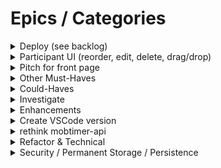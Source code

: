 # Epics / Categories

<details>
  <summary>Deploy (see backlog)</summary>
  <blockquote>

    - See backlog

  </blockquote>
</details>

<details>
  <summary>Participant UI (reorder, edit, delete, drag/drop)</summary>
  <blockquote>

    - [ ] Proposal: create route for replacing all existing participants, all work done in UI
    - [ ] UI: Reorder participants with drag/drop
    - [ ] UI: Rename participant
    - [ ] UI: Delete participant

  </blockquote>
</details>

<details>
  <summary>Pitch for front page</summary>
  <blockquote>

    - [ ] Reg scheduled events
    - [ ] Encourage pairing on real projects
    - [ ] How this project was done

  </blockquote>
</details>

<details>
  <summary>Other Must-Haves</summary>
  <blockquote>

    - [ ] Randomize order
    - [ ] Roles
    - [ ] Cancel
    - [ ] Turn on/off sound
    - [ ] Notifications
    - [ ] Images get in the way when screen narrows

  </blockquote>
</details>

<details>
  <summary>Could-Haves</summary>
  <blockquote>

    - [ ] When update duration minutes, don't change the time remaining for the currently running timer (if
    running); just store in nextDurationMinutes (or similar)
    - [ ] Handle illegal characters in mobName
    - [ ] Trim mobName (and maybe url encode characters as needed)
    - [ ] Handle trim(mobName) is empty
    - [ ] Disable buttons as appropriate, e.g., if no legal mobName don't allow to click Join button
    - [ ] In UI listener, handle if response is not successful
    - [ ] Improve images in frontend

  </blockquote>
</details>

<details>
  <summary>Investigate</summary>
  <blockquote>

    - [ ] WIP: Bug on clean start: When start all tasks and join a mob for the first time, we get this error message
    in the browser console: "The connection to ws://localhost:4000/ was interrupted while the page was loading." And
    the play button says, "Start (temp hack)" - Not reproducible on Ethan's machine - On Joel's machine, it might be
    fixed by adding sleep for 2 seconds in the frontend start watch (to make sure other components are compiled
    first)

  </blockquote>
</details>
  
<details>
  <summary>Enhancements</summary>
  <blockquote>

    - [ ] Alarm for breaks, stretch, etc
    - [ ] Set alarm duration / pausing
    - [ ] Raise hand/make comments
    - [ ] RPG
    - [ ] Lists (such as goals)

  </blockquote>
</details>

<details>
  <summary>Create VSCode version</summary>
  <blockquote>

    - [ ] TBD

  </blockquote>
</details>

<details>
  <summary>rethink mobtimer-api</summary>
  <blockquote>

    - [ ] Discuss: separate into different repos? see [Multi-Repo Proposal](./proposal-multiple-repos.md)
    - [ ] refactor mobtimerclient to use socket injection
    - [ ] solve websocket error
    - [ ] try other socket client packages (tried socket.io-client, had trouble setting url)
    - [ ] make more like other npmjs packages (no dist folder, figure out package.json)
    - [ ] change to d.ts, create type library
    - [ ] create separate time library?
    - [ ] create separate mobtimerclient library?

  </blockquote>
</details>

<details>
  <summary>Refactor & Technical</summary>
  <blockquote>

    - [ ] correct anti-pattern? Pass business logic into UI (no mobtimer.xxxx) - however, consistent
    - [ ] Use wav file directly instead of base64 encoded file to play pneumatic horn when time expires. The file is in
    the frontend "assets" folder, but not currently used. (There are 2 copies of the file, one using the original name
    and the other renamed to be shorter. don't currently use them. I tried the following, but it didn't work, perhaps
    because some additional configuration is needed to recognize .wav files and not treat them as text/html. Here's what
    I tried: const soundSource = "./assets/sound1828.wav";)
    - [ ] Move as much logic out of App.tsx as possible (e.g., MVC / MVVM style decoupling)
    - [ ] Clean up mobtimer-frontend/package.json - we might not need:
    "crypto": "^1.0.1",
    "http": "^0.0.1-security",
    "https": "^1.0.0",
    "net": "^1.0.2",
    "stream": "^0.0.2",
    "tls": "^0.0.1",
    "url": "^0.11.0",
    - [ ] Use webSocketType instead of W3CWebSocket (decoupling)
    export function waitForSocketState(
    socket: W3CWebSocket,
    socket: { readyState: number },
    - [ ] Think about names / whether to expose webSocket like this:
    await waitForSocketState(socket.webSocket, socket.webSocket.OPEN);
    - [ ] Look at where we have timeouts and intervals and change code blocks to function (otherwise ms arg can be in
    wrong place - hard to see)
    - [ ] Create utility functions to create timeout and interval objects that create the object and call unref() on it
    before returning it
    - [ ] Investigate Eclipse, Intellij, & Visual Studio
    - [ ] Review prior retros for generic lessons re. languages/environments/etc.
    - [ ] Investigate improve gated checkin,else get rid of gated checkin requiring tests to pass
    - [ ] Consider gated checkin testing with push instead of commit
    - [ ] Get UI tests working in App.test.tsx (look for .skip, etc.) - maybe see <https:
      //reactjs.org/docs/testing-recipes.html>
      - [ ] Look into TypeScript Modules .d.ts: <https:
        //www.typescriptlang.org/docs/handbook/declaration-files/templates/module-d-ts.html>
        - [ ] Write script to automatically start frontend and backend (currently documented in CONTRIBUTING.
        - [ ] Set tsc options: target es2015 or later
        - [ ] Backend
        - [ ] Handle Bad Json Gracefully on Client (JSON.parse …)
        - [ ] detectOpenHandles: Maybe try using --detectOpenHandles with Jest
        - [ ] Maybe add timestamp to MobTimerResponse.actionInfo
        - [ ] Persistence -
        - [ ] Timeout: Should mobs be deleted on timeout (after period of inactivity)?
        - [ ] Persist Mobs in case server is reset, etc. (e.g., in DB or other physical storage)
        - [ ] Maybe: Try decorators - <https: //www.typescriptlang.org/docs/handbook/decorators.html>
          - [ ] Backend - Think about what to do if pause/resume/start methods are called when shouldn’t be (throw?)
          - [ ] JavaScript template literals (refactoring): Consider using Javascript template literals instead of
          string concatenation, e.g., `${minutesPart}:${secondsPart}`;
          - [ ] Figure out way to reduce spurious failing tests (in Jest)
          - [ ] Handle console.log that complete after test completed?

  </blockquote>
</details>

<details>
  <summary>Security / Permanent Storage / Persistence</summary>
  <blockquote>
  
    - [ ] TBD
  </blockquote>
</details>

